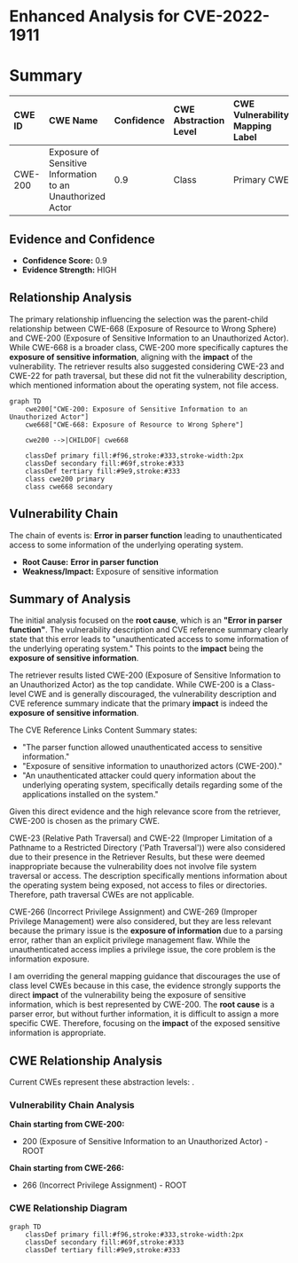 # Enhanced Analysis for CVE-2022-1911

# Summary
| CWE ID  | CWE Name                                                        | Confidence | CWE Abstraction Level | CWE Vulnerability Mapping Label | CWE-Vulnerability Mapping Notes |
| :-------- | :-------------------------------------------------------------- | :--------- | :---------------------- | :------------------------------ | :------------------------------ |
| CWE-200 | Exposure of Sensitive Information to an Unauthorized Actor     | 0.9        | Class                   | Primary CWE                     | Discouraged                    |

## Evidence and Confidence

*   **Confidence Score:** 0.9
*   **Evidence Strength:** HIGH

## Relationship Analysis
The primary relationship influencing the selection was the parent-child relationship between CWE-668 (Exposure of Resource to Wrong Sphere) and CWE-200 (Exposure of Sensitive Information to an Unauthorized Actor). While CWE-668 is a broader class, CWE-200 more specifically captures the **exposure of sensitive information**, aligning with the **impact** of the vulnerability. The retriever results also suggested considering CWE-23 and CWE-22 for path traversal, but these did not fit the vulnerability description, which mentioned information about the operating system, not file access.

```mermaid
graph TD
    cwe200["CWE-200: Exposure of Sensitive Information to an Unauthorized Actor"]
    cwe668["CWE-668: Exposure of Resource to Wrong Sphere"]
    
    cwe200 -->|CHILDOF| cwe668

    classDef primary fill:#f96,stroke:#333,stroke-width:2px
    classDef secondary fill:#69f,stroke:#333
    classDef tertiary fill:#9e9,stroke:#333
    class cwe200 primary
    class cwe668 secondary
```

## Vulnerability Chain
The chain of events is: **Error in parser function** leading to unauthenticated access to some information of the underlying operating system.
  - **Root Cause:** **Error in parser function**
  - **Weakness/Impact:** Exposure of sensitive information

## Summary of Analysis
The initial analysis focused on the **root cause**, which is an **"Error in parser function"**. The vulnerability description and CVE reference summary clearly state that this error leads to "unauthenticated access to some information of the underlying operating system." This points to the **impact** being the **exposure of sensitive information**.

The retriever results listed CWE-200 (Exposure of Sensitive Information to an Unauthorized Actor) as the top candidate. While CWE-200 is a Class-level CWE and is generally discouraged, the vulnerability description and CVE reference summary indicate that the primary **impact** is indeed the **exposure of sensitive information**.

The CVE Reference Links Content Summary states:
- "The parser function allowed unauthenticated access to sensitive information."
- "Exposure of sensitive information to unauthorized actors (CWE-200)."
- "An unauthenticated attacker could query information about the underlying operating system, specifically details regarding some of the applications installed on the system."

Given this direct evidence and the high relevance score from the retriever, CWE-200 is chosen as the primary CWE.

CWE-23 (Relative Path Traversal) and CWE-22 (Improper Limitation of a Pathname to a Restricted Directory ('Path Traversal')) were also considered due to their presence in the Retriever Results, but these were deemed inappropriate because the vulnerability does not involve file system traversal or access. The description specifically mentions information about the operating system being exposed, not access to files or directories. Therefore, path traversal CWEs are not applicable.

CWE-266 (Incorrect Privilege Assignment) and CWE-269 (Improper Privilege Management) were also considered, but they are less relevant because the primary issue is the **exposure of information** due to a parsing error, rather than an explicit privilege management flaw. While the unauthenticated access implies a privilege issue, the core problem is the information exposure.

I am overriding the general mapping guidance that discourages the use of class level CWEs because in this case, the evidence strongly supports the direct **impact** of the vulnerability being the exposure of sensitive information, which is best represented by CWE-200. The **root cause** is a parser error, but without further information, it is difficult to assign a more specific CWE. Therefore, focusing on the **impact** of the exposed sensitive information is appropriate.


## CWE Relationship Analysis

Current CWEs represent these abstraction levels: .


### Vulnerability Chain Analysis

**Chain starting from CWE-200:**
- 200 (Exposure of Sensitive Information to an Unauthorized Actor) - ROOT


**Chain starting from CWE-266:**
- 266 (Incorrect Privilege Assignment) - ROOT



### CWE Relationship Diagram

```mermaid
graph TD
    classDef primary fill:#f96,stroke:#333,stroke-width:2px
    classDef secondary fill:#69f,stroke:#333
    classDef tertiary fill:#9e9,stroke:#333
```